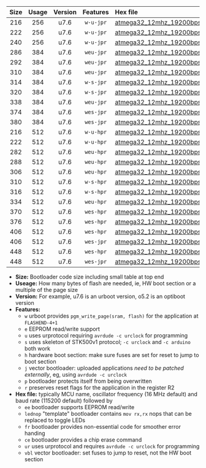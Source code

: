 |Size|Usage|Version|Features|Hex file|
|:-:|:-:|:-:|:-:|:--|
|216|256|u7.6|`w-u-jpr`|[atmega32_12mhz_19200bps_ur_vbl.hex](https://raw.githubusercontent.com/stefanrueger/urboot/main/atmega32_12mhz_19200bps_ur_vbl.hex)|
|222|256|u7.6|`w-u-jpr`|[atmega32_12mhz_19200bps_lednop_ur_vbl.hex](https://raw.githubusercontent.com/stefanrueger/urboot/main/atmega32_12mhz_19200bps_lednop_ur_vbl.hex)|
|240|256|u7.6|`w-u-jpr`|[atmega32_12mhz_19200bps_lednop_fr_ur_vbl.hex](https://raw.githubusercontent.com/stefanrueger/urboot/main/atmega32_12mhz_19200bps_lednop_fr_ur_vbl.hex)|
|286|384|u7.6|`weu-jpr`|[atmega32_12mhz_19200bps_ee_ur_vbl.hex](https://raw.githubusercontent.com/stefanrueger/urboot/main/atmega32_12mhz_19200bps_ee_ur_vbl.hex)|
|292|384|u7.6|`weu-jpr`|[atmega32_12mhz_19200bps_ee_lednop_ur_vbl.hex](https://raw.githubusercontent.com/stefanrueger/urboot/main/atmega32_12mhz_19200bps_ee_lednop_ur_vbl.hex)|
|310|384|u7.6|`weu-jpr`|[atmega32_12mhz_19200bps_ee_lednop_fr_ur_vbl.hex](https://raw.githubusercontent.com/stefanrueger/urboot/main/atmega32_12mhz_19200bps_ee_lednop_fr_ur_vbl.hex)|
|314|384|u7.6|`w-s-jpr`|[atmega32_12mhz_19200bps_vbl.hex](https://raw.githubusercontent.com/stefanrueger/urboot/main/atmega32_12mhz_19200bps_vbl.hex)|
|320|384|u7.6|`w-s-jpr`|[atmega32_12mhz_19200bps_lednop_vbl.hex](https://raw.githubusercontent.com/stefanrueger/urboot/main/atmega32_12mhz_19200bps_lednop_vbl.hex)|
|338|384|u7.6|`weu-jpr`|[atmega32_12mhz_19200bps_ee_lednop_fr_ce_ur_vbl.hex](https://raw.githubusercontent.com/stefanrueger/urboot/main/atmega32_12mhz_19200bps_ee_lednop_fr_ce_ur_vbl.hex)|
|374|384|u7.6|`wes-jpr`|[atmega32_12mhz_19200bps_ee_vbl.hex](https://raw.githubusercontent.com/stefanrueger/urboot/main/atmega32_12mhz_19200bps_ee_vbl.hex)|
|380|384|u7.6|`wes-jpr`|[atmega32_12mhz_19200bps_ee_lednop_vbl.hex](https://raw.githubusercontent.com/stefanrueger/urboot/main/atmega32_12mhz_19200bps_ee_lednop_vbl.hex)|
|216|512|u7.6|`w-u-hpr`|[atmega32_12mhz_19200bps_ur.hex](https://raw.githubusercontent.com/stefanrueger/urboot/main/atmega32_12mhz_19200bps_ur.hex)|
|222|512|u7.6|`w-u-hpr`|[atmega32_12mhz_19200bps_lednop_ur.hex](https://raw.githubusercontent.com/stefanrueger/urboot/main/atmega32_12mhz_19200bps_lednop_ur.hex)|
|282|512|u7.6|`weu-hpr`|[atmega32_12mhz_19200bps_ee_ur.hex](https://raw.githubusercontent.com/stefanrueger/urboot/main/atmega32_12mhz_19200bps_ee_ur.hex)|
|288|512|u7.6|`weu-hpr`|[atmega32_12mhz_19200bps_ee_lednop_ur.hex](https://raw.githubusercontent.com/stefanrueger/urboot/main/atmega32_12mhz_19200bps_ee_lednop_ur.hex)|
|306|512|u7.6|`weu-hpr`|[atmega32_12mhz_19200bps_ee_lednop_fr_ur.hex](https://raw.githubusercontent.com/stefanrueger/urboot/main/atmega32_12mhz_19200bps_ee_lednop_fr_ur.hex)|
|310|512|u7.6|`w-s-hpr`|[atmega32_12mhz_19200bps.hex](https://raw.githubusercontent.com/stefanrueger/urboot/main/atmega32_12mhz_19200bps.hex)|
|316|512|u7.6|`w-s-hpr`|[atmega32_12mhz_19200bps_lednop.hex](https://raw.githubusercontent.com/stefanrueger/urboot/main/atmega32_12mhz_19200bps_lednop.hex)|
|334|512|u7.6|`weu-hpr`|[atmega32_12mhz_19200bps_ee_lednop_fr_ce_ur.hex](https://raw.githubusercontent.com/stefanrueger/urboot/main/atmega32_12mhz_19200bps_ee_lednop_fr_ce_ur.hex)|
|370|512|u7.6|`wes-hpr`|[atmega32_12mhz_19200bps_ee.hex](https://raw.githubusercontent.com/stefanrueger/urboot/main/atmega32_12mhz_19200bps_ee.hex)|
|376|512|u7.6|`wes-hpr`|[atmega32_12mhz_19200bps_ee_lednop.hex](https://raw.githubusercontent.com/stefanrueger/urboot/main/atmega32_12mhz_19200bps_ee_lednop.hex)|
|406|512|u7.6|`wes-hpr`|[atmega32_12mhz_19200bps_ee_lednop_fr.hex](https://raw.githubusercontent.com/stefanrueger/urboot/main/atmega32_12mhz_19200bps_ee_lednop_fr.hex)|
|406|512|u7.6|`wes-jpr`|[atmega32_12mhz_19200bps_ee_lednop_fr_vbl.hex](https://raw.githubusercontent.com/stefanrueger/urboot/main/atmega32_12mhz_19200bps_ee_lednop_fr_vbl.hex)|
|448|512|u7.6|`wes-hpr`|[atmega32_12mhz_19200bps_ee_lednop_fr_ce.hex](https://raw.githubusercontent.com/stefanrueger/urboot/main/atmega32_12mhz_19200bps_ee_lednop_fr_ce.hex)|
|448|512|u7.6|`wes-jpr`|[atmega32_12mhz_19200bps_ee_lednop_fr_ce_vbl.hex](https://raw.githubusercontent.com/stefanrueger/urboot/main/atmega32_12mhz_19200bps_ee_lednop_fr_ce_vbl.hex)|

- **Size:** Bootloader code size including small table at top end
- **Useage:** How many bytes of flash are needed, ie, HW boot section or a multiple of the page size
- **Version:** For example, u7.6 is an urboot version, o5.2 is an optiboot version
- **Features:**
  + `w` urboot provides `pgm_write_page(sram, flash)` for the application at `FLASHEND-4+1`
  + `e` EEPROM read/write support
  + `u` uses urprotocol requiring `avrdude -c urclock` for programming
  + `s` uses skeleton of STK500v1 protocol; `-c urclock` and `-c arduino` both work
  + `h` hardware boot section: make sure fuses are set for reset to jump to boot section
  + `j` vector bootloader: uploaded applications *need to be patched externally*, eg, using `avrdude -c urclock`
  + `p` bootloader protects itself from being overwritten
  + `r` preserves reset flags for the application in the register R2
- **Hex file:** typically MCU name, oscillator frequency (16 MHz default) and baud rate (115200 default) followed by
  + `ee` bootloader supports EEPROM read/write
  + `lednop` "template" bootloader contains `mov rx,rx` nops that can be replaced to toggle LEDs
  + `fr` bootloader provides non-essential code for smoother error handing
  + `ce` bootloader provides a chip erase command
  + `ur` uses urprotocol and requires `avrdude -c urclock` for programming
  + `vbl` vector bootloader: set fuses to jump to reset, not the HW boot section
